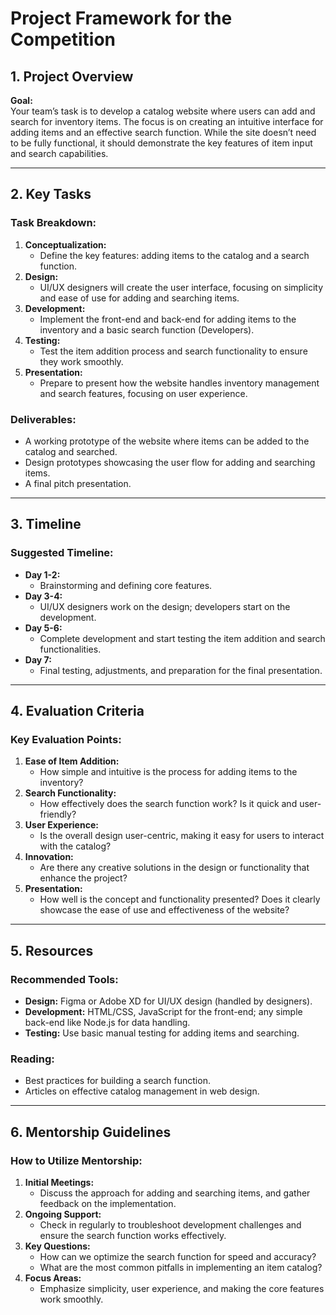 # Project Framework for the Competition

## 1. Project Overview
**Goal:**  
Your team’s task is to develop a catalog website where users can add and search for inventory items. The focus is on creating an intuitive interface for adding items and an effective search function. While the site doesn’t need to be fully functional, it should demonstrate the key features of item input and search capabilities.

---

## 2. Key Tasks
### Task Breakdown:
1. **Conceptualization:**
   - Define the key features: adding items to the catalog and a search function.
2. **Design:**
   - UI/UX designers will create the user interface, focusing on simplicity and ease of use for adding and searching items.
3. **Development:**
   - Implement the front-end and back-end for adding items to the inventory and a basic search function (Developers).
4. **Testing:**
   - Test the item addition process and search functionality to ensure they work smoothly.
5. **Presentation:**
   - Prepare to present how the website handles inventory management and search features, focusing on user experience.

### Deliverables:
- A working prototype of the website where items can be added to the catalog and searched.
- Design prototypes showcasing the user flow for adding and searching items.
- A final pitch presentation.

---

## 3. Timeline
### Suggested Timeline:
- **Day 1-2:** 
  - Brainstorming and defining core features.
- **Day 3-4:**
  - UI/UX designers work on the design; developers start on the development.
- **Day 5-6:**
  - Complete development and start testing the item addition and search functionalities.
- **Day 7:**
  - Final testing, adjustments, and preparation for the final presentation.

---

## 4. Evaluation Criteria
### Key Evaluation Points:
1. **Ease of Item Addition:** 
   - How simple and intuitive is the process for adding items to the inventory?
2. **Search Functionality:**
   - How effectively does the search function work? Is it quick and user-friendly?
3. **User Experience:**
   - Is the overall design user-centric, making it easy for users to interact with the catalog?
4. **Innovation:**
   - Are there any creative solutions in the design or functionality that enhance the project?
5. **Presentation:**
   - How well is the concept and functionality presented? Does it clearly showcase the ease of use and effectiveness of the website?

---

## 5. Resources
### Recommended Tools:
- **Design:** Figma or Adobe XD for UI/UX design (handled by designers).
- **Development:** HTML/CSS, JavaScript for the front-end; any simple back-end like Node.js for data handling.
- **Testing:** Use basic manual testing for adding items and searching.

### Reading:
- Best practices for building a search function.
- Articles on effective catalog management in web design.

---

## 6. Mentorship Guidelines
### How to Utilize Mentorship:
1. **Initial Meetings:**
   - Discuss the approach for adding and searching items, and gather feedback on the implementation.
2. **Ongoing Support:**
   - Check in regularly to troubleshoot development challenges and ensure the search function works effectively.
3. **Key Questions:**
   - How can we optimize the search function for speed and accuracy?
   - What are the most common pitfalls in implementing an item catalog?
4. **Focus Areas:**
   - Emphasize simplicity, user experience, and making the core features work smoothly.

